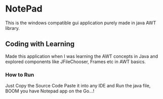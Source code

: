 # NotePad
This is the windows compatible gui application purely made in java AWT library.

## Coding with Learning
Made this application when I was learning the AWT concepts in Java and explored components like JFileChooser, Frames etc in AWT basics.


### How to Run
Just Copy the Source Code Paste it into any IDE and Run the java file, BOOM you have Notepad app on the Go...!
